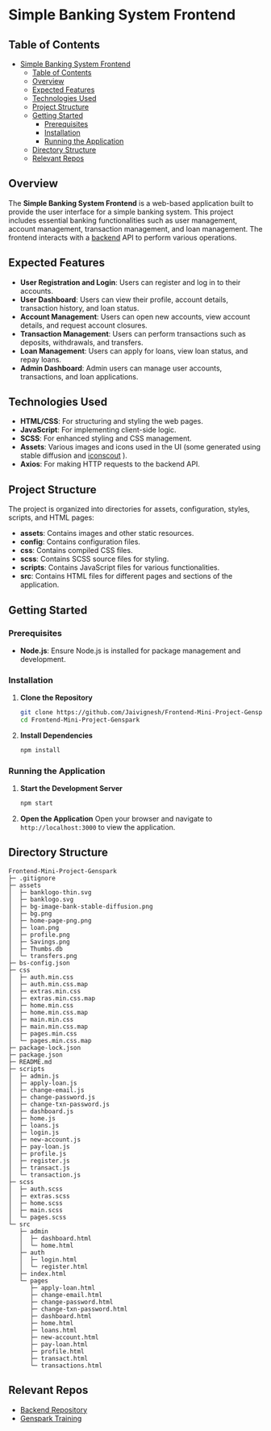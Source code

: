 # Simple Banking System Frontend

## Table of Contents

- [Simple Banking System Frontend](#simple-banking-system-frontend)
  - [Table of Contents](#table-of-contents)
  - [Overview](#overview)
  - [Expected Features](#expected-features)
  - [Technologies Used](#technologies-used)
  - [Project Structure](#project-structure)
  - [Getting Started](#getting-started)
    - [Prerequisites](#prerequisites)
    - [Installation](#installation)
    - [Running the Application](#running-the-application)
  - [Directory Structure](#directory-structure)
  - [Relevant Repos](#relevant-repos)

## Overview

The **Simple Banking System Frontend** is a web-based application built to provide the user interface for a simple banking system. This project includes essential banking functionalities such as user management, account management, transaction management, and loan management. The frontend interacts with a [backend](https://github.com/JaivigneshJv/Backend-Mini-Project-Genspark) API to perform various operations.

## Expected Features

- **User Registration and Login**: Users can register and log in to their accounts.
- **User Dashboard**: Users can view their profile, account details, transaction history, and loan status.
- **Account Management**: Users can open new accounts, view account details, and request account closures.
- **Transaction Management**: Users can perform transactions such as deposits, withdrawals, and transfers.
- **Loan Management**: Users can apply for loans, view loan status, and repay loans.
- **Admin Dashboard**: Admin users can manage user accounts, transactions, and loan applications.

## Technologies Used

- **HTML/CSS**: For structuring and styling the web pages.
- **JavaScript**: For implementing client-side logic.
- **SCSS**: For enhanced styling and CSS management.
- **Assets**: Various images and icons used in the UI (some generated using stable diffusion and [iconscout](https://iconscout.com/) ).
- **Axios**: For making HTTP requests to the backend API.

## Project Structure

The project is organized into directories for assets, configuration, styles, scripts, and HTML pages:

- **assets**: Contains images and other static resources.
- **config**: Contains configuration files.
- **css**: Contains compiled CSS files.
- **scss**: Contains SCSS source files for styling.
- **scripts**: Contains JavaScript files for various functionalities.
- **src**: Contains HTML files for different pages and sections of the application.

## Getting Started

### Prerequisites

- **Node.js**: Ensure Node.js is installed for package management and development.

### Installation

1. **Clone the Repository**

   ```sh
   git clone https://github.com/Jaivignesh/Frontend-Mini-Project-Genspark.git
   cd Frontend-Mini-Project-Genspark
   ```

2. **Install Dependencies**
   ```sh
   npm install
   ```

### Running the Application

1. **Start the Development Server**

   ```sh
   npm start
   ```

2. **Open the Application**
   Open your browser and navigate to `http://localhost:3000` to view the application.

## Directory Structure

```
Frontend-Mini-Project-Genspark
├─ .gitignore
├─ assets
│  ├─ banklogo-thin.svg
│  ├─ banklogo.svg
│  ├─ bg-image-bank-stable-diffusion.png
│  ├─ bg.png
│  ├─ home-page-png.png
│  ├─ loan.png
│  ├─ profile.png
│  ├─ Savings.png
│  ├─ Thumbs.db
│  └─ transfers.png
├─ bs-config.json
├─ css
│  ├─ auth.min.css
│  ├─ auth.min.css.map
│  ├─ extras.min.css
│  ├─ extras.min.css.map
│  ├─ home.min.css
│  ├─ home.min.css.map
│  ├─ main.min.css
│  ├─ main.min.css.map
│  ├─ pages.min.css
│  └─ pages.min.css.map
├─ package-lock.json
├─ package.json
├─ README.md
├─ scripts
│  ├─ admin.js
│  ├─ apply-loan.js
│  ├─ change-email.js
│  ├─ change-password.js
│  ├─ change-txn-password.js
│  ├─ dashboard.js
│  ├─ home.js
│  ├─ loans.js
│  ├─ login.js
│  ├─ new-account.js
│  ├─ pay-loan.js
│  ├─ profile.js
│  ├─ register.js
│  ├─ transact.js
│  └─ transaction.js
├─ scss
│  ├─ auth.scss
│  ├─ extras.scss
│  ├─ home.scss
│  ├─ main.scss
│  └─ pages.scss
└─ src
   ├─ admin
   │  ├─ dashboard.html
   │  └─ home.html
   ├─ auth
   │  ├─ login.html
   │  └─ register.html
   ├─ index.html
   └─ pages
      ├─ apply-loan.html
      ├─ change-email.html
      ├─ change-password.html
      ├─ change-txn-password.html
      ├─ dashboard.html
      ├─ home.html
      ├─ loans.html
      ├─ new-account.html
      ├─ pay-loan.html
      ├─ profile.html
      ├─ transact.html
      └─ transactions.html

```

## Relevant Repos

- [Backend Repository](https://github.com/JaivigneshJv/SimpleBankingSystemAPI)
- [Genspark Training](https://github.com/JaivigneshJv/GenSpark)
